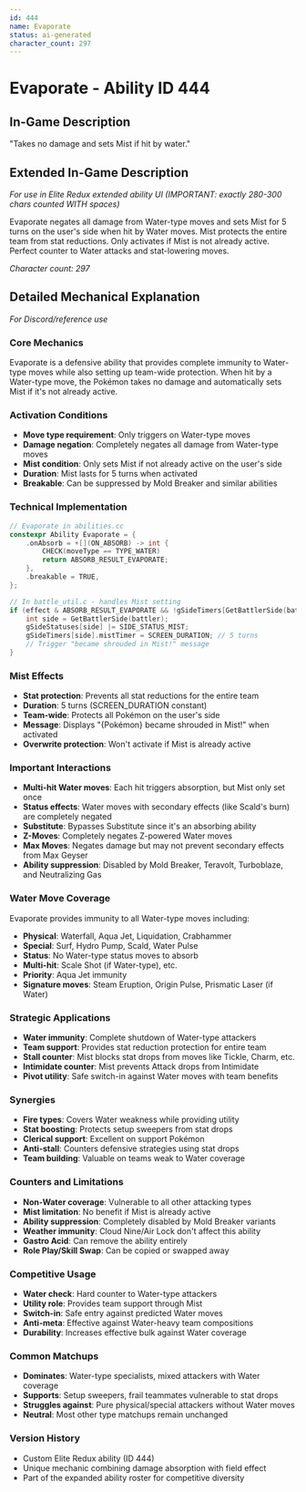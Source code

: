 ```yaml
---
id: 444
name: Evaporate
status: ai-generated
character_count: 297
---
```


# Evaporate - Ability ID 444

## In-Game Description
"Takes no damage and sets Mist if hit by water."

## Extended In-Game Description
*For use in Elite Redux extended ability UI (IMPORTANT: exactly 280-300 chars counted WITH spaces)*

Evaporate negates all damage from Water-type moves and sets Mist for 5 turns on the user's side when hit by Water moves. Mist protects the entire team from stat reductions. Only activates if Mist is not already active. Perfect counter to Water attacks and stat-lowering moves.

*Character count: 297*

## Detailed Mechanical Explanation
*For Discord/reference use*

### Core Mechanics
Evaporate is a defensive ability that provides complete immunity to Water-type moves while also setting up team-wide protection. When hit by a Water-type move, the Pokémon takes no damage and automatically sets Mist if it's not already active.

### Activation Conditions
- **Move type requirement**: Only triggers on Water-type moves
- **Damage negation**: Completely negates all damage from Water-type moves
- **Mist condition**: Only sets Mist if not already active on the user's side
- **Duration**: Mist lasts for 5 turns when activated
- **Breakable**: Can be suppressed by Mold Breaker and similar abilities

### Technical Implementation
```c
// Evaporate in abilities.cc
constexpr Ability Evaporate = {
    .onAbsorb = +[](ON_ABSORB) -> int {
        CHECK(moveType == TYPE_WATER)
        return ABSORB_RESULT_EVAPORATE;
    },
    .breakable = TRUE,
};

// In battle_util.c - handles Mist setting
if (effect & ABSORB_RESULT_EVAPORATE && !gSideTimers[GetBattlerSide(battler)].mistTimer) {
    int side = GetBattlerSide(battler);
    gSideStatuses[side] |= SIDE_STATUS_MIST;
    gSideTimers[side].mistTimer = SCREEN_DURATION; // 5 turns
    // Trigger "became shrouded in Mist!" message
}
```

### Mist Effects
- **Stat protection**: Prevents all stat reductions for the entire team
- **Duration**: 5 turns (SCREEN_DURATION constant)
- **Team-wide**: Protects all Pokémon on the user's side
- **Message**: Displays "{Pokémon} became shrouded in Mist!" when activated
- **Overwrite protection**: Won't activate if Mist is already active

### Important Interactions
- **Multi-hit Water moves**: Each hit triggers absorption, but Mist only set once
- **Status effects**: Water moves with secondary effects (like Scald's burn) are completely negated
- **Substitute**: Bypasses Substitute since it's an absorbing ability
- **Z-Moves**: Completely negates Z-powered Water moves
- **Max Moves**: Negates damage but may not prevent secondary effects from Max Geyser
- **Ability suppression**: Disabled by Mold Breaker, Teravolt, Turboblaze, and Neutralizing Gas

### Water Move Coverage
Evaporate provides immunity to all Water-type moves including:
- **Physical**: Waterfall, Aqua Jet, Liquidation, Crabhammer
- **Special**: Surf, Hydro Pump, Scald, Water Pulse
- **Status**: No Water-type status moves to absorb
- **Multi-hit**: Scale Shot (if Water-type), etc.
- **Priority**: Aqua Jet immunity
- **Signature moves**: Steam Eruption, Origin Pulse, Prismatic Laser (if Water)

### Strategic Applications
- **Water immunity**: Complete shutdown of Water-type attackers
- **Team support**: Provides stat reduction protection for entire team
- **Stall counter**: Mist blocks stat drops from moves like Tickle, Charm, etc.
- **Intimidate counter**: Mist prevents Attack drops from Intimidate
- **Pivot utility**: Safe switch-in against Water moves with team benefits

### Synergies
- **Fire types**: Covers Water weakness while providing utility
- **Stat boosting**: Protects setup sweepers from stat drops
- **Clerical support**: Excellent on support Pokémon
- **Anti-stall**: Counters defensive strategies using stat drops
- **Team building**: Valuable on teams weak to Water coverage

### Counters and Limitations
- **Non-Water coverage**: Vulnerable to all other attacking types
- **Mist limitation**: No benefit if Mist is already active
- **Ability suppression**: Completely disabled by Mold Breaker variants
- **Weather immunity**: Cloud Nine/Air Lock don't affect this ability
- **Gastro Acid**: Can remove the ability entirely
- **Role Play/Skill Swap**: Can be copied or swapped away

### Competitive Usage
- **Water check**: Hard counter to Water-type attackers
- **Utility role**: Provides team support through Mist
- **Switch-in**: Safe entry against predicted Water moves
- **Anti-meta**: Effective against Water-heavy team compositions
- **Durability**: Increases effective bulk against Water coverage

### Common Matchups
- **Dominates**: Water-type specialists, mixed attackers with Water coverage
- **Supports**: Setup sweepers, frail teammates vulnerable to stat drops
- **Struggles against**: Pure physical/special attackers without Water moves
- **Neutral**: Most other type matchups remain unchanged

### Version History
- Custom Elite Redux ability (ID 444)
- Unique mechanic combining damage absorption with field effect
- Part of the expanded ability roster for competitive diversity